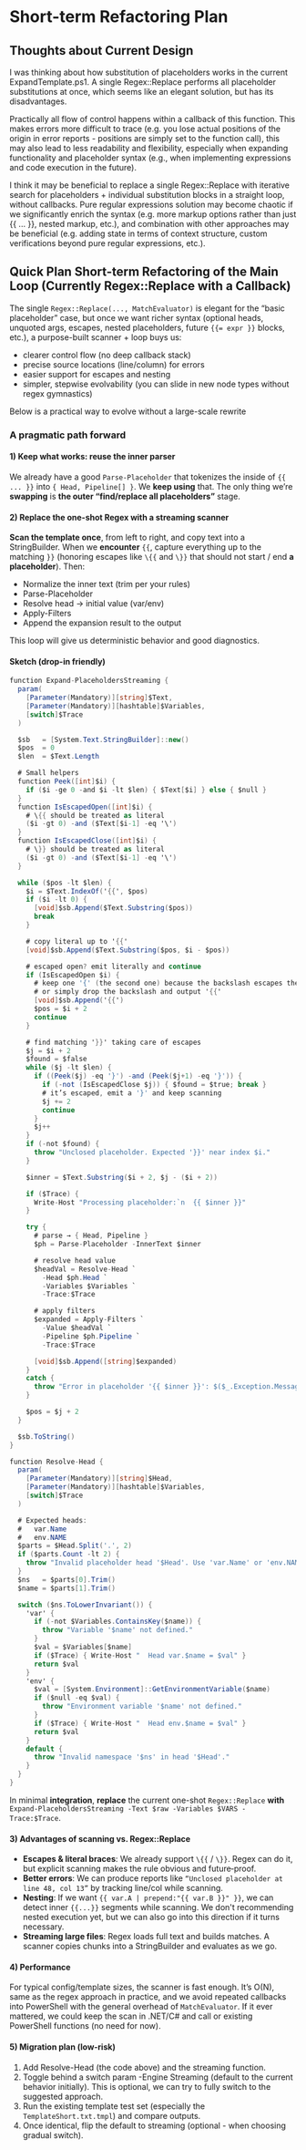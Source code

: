 
# Short-term Refactoring Plan

## Thoughts about Current Design

I was thinking about how substitution of placeholders works in the current ExpandTemplate.ps1. A single Regex::Replace performs all placeholder substitutions at once, which seems like an  elegant solution, but has its disadvantages.

Practically all flow of control happens within a callback of this function. This makes errors more difficult to trace (e.g. you lose actual positions of the origin in error reports - positions are simply set to the function call), this may also lead to less readability and flexibility, especially when expanding functionality and placeholder syntax (e.g., when implementing expressions and code execution in the future).

I think it may be beneficial to replace a single Regex::Replace with iterative search for placeholders + individual substitution blocks in a straight loop, without callbacks. Pure regular expressions solution may become chaotic if we significantly enrich the syntax (e.g. more markup options rather than just {{ ... }}, nested markup, etc.), and combination with other approaches may be beneficial (e.g. adding state in terms of context structure, custom verifications beyond pure regular expressions, etc.).

## Quick Plan Short-term Refactoring of the Main Loop (Currently Regex::Replace with a Callback)

The single `Regex::Replace(..., MatchEvaluator)` is elegant for the “basic placeholder” case, but once we want richer syntax (optional heads, unquoted args, escapes, nested placeholders, future `{{= expr }}` blocks, etc.), a purpose-built scanner + loop buys us:

* clearer control flow (no deep callback stack)
* precise source locations (line/column) for errors
* easier support for escapes and nesting
* simpler, stepwise evolvability (you can slide in new node types without regex gymnastics)

Below is a practical way to evolve without a large-scale rewrite

### A pragmatic path forward

#### 1) Keep what works: reuse the inner parser

We already have a good `Parse-Placeholder` that tokenizes the inside of `{{ ... }}` into `{ Head, Pipeline[] }`. We **keep using** that. The only thing we’re **swapping** is **the outer “find/replace all placeholders”** stage.

#### 2) Replace the one-shot Regex with a streaming scanner

**Scan the template once**, from left to right, and copy text into a StringBuilder. When we **encounter** `{{`, capture everything up to the matching `}}` (honoring escapes like `\{{` and `\}}` that should not start / end **a placeholder**). Then:

* Normalize the inner text (trim per your rules)
* Parse-Placeholder
* Resolve head → initial value (var/env)
* Apply-Filters
* Append the expansion result to the output

This loop will give us deterministic behavior and good diagnostics.

#### Sketch (drop-in friendly)

~~~ csharp
function Expand-PlaceholdersStreaming {
  param(
    [Parameter(Mandatory)][string]$Text,
    [Parameter(Mandatory)][hashtable]$Variables,
    [switch]$Trace
  )

  $sb   = [System.Text.StringBuilder]::new()
  $pos  = 0
  $len  = $Text.Length

  # Small helpers
  function Peek([int]$i) {
    if ($i -ge 0 -and $i -lt $len) { $Text[$i] } else { $null }
  }
  function IsEscapedOpen([int]$i) {
    # \{{ should be treated as literal
    ($i -gt 0) -and ($Text[$i-1] -eq '\')
  }
  function IsEscapedClose([int]$i) {
    # \}} should be treated as literal
    ($i -gt 0) -and ($Text[$i-1] -eq '\')
  }

  while ($pos -lt $len) {
    $i = $Text.IndexOf('{{', $pos)
    if ($i -lt 0) {
      [void]$sb.Append($Text.Substring($pos))
      break
    }

    # copy literal up to '{{'
    [void]$sb.Append($Text.Substring($pos, $i - $pos))

    # escaped open? emit literally and continue
    if (IsEscapedOpen $i) {
      # keep one '{' (the second one) because the backslash escapes the first
      # or simply drop the backslash and output '{{'
      [void]$sb.Append('{{')
      $pos = $i + 2
      continue
    }

    # find matching '}}' taking care of escapes
    $j = $i + 2
    $found = $false
    while ($j -lt $len) {
      if ((Peek($j) -eq '}') -and (Peek($j+1) -eq '}')) {
        if (-not (IsEscapedClose $j)) { $found = $true; break }
        # it’s escaped, emit a '}' and keep scanning
        $j += 2
        continue
      }
      $j++
    }
    if (-not $found) {
      throw "Unclosed placeholder. Expected '}}' near index $i."
    }

    $inner = $Text.Substring($i + 2, $j - ($i + 2))

    if ($Trace) {
      Write-Host "Processing placeholder:`n  {{ $inner }}"
    }

    try {
      # parse → { Head, Pipeline }
      $ph = Parse-Placeholder -InnerText $inner

      # resolve head value
      $headVal = Resolve-Head `
        -Head $ph.Head `
        -Variables $Variables `
        -Trace:$Trace

      # apply filters
      $expanded = Apply-Filters `
        -Value $headVal `
        -Pipeline $ph.Pipeline `
        -Trace:$Trace

      [void]$sb.Append([string]$expanded)
    }
    catch {
      throw "Error in placeholder '{{ $inner }}': $($_.Exception.Message)"
    }

    $pos = $j + 2
  }

  $sb.ToString()
}

function Resolve-Head {
  param(
    [Parameter(Mandatory)][string]$Head,
    [Parameter(Mandatory)][hashtable]$Variables,
    [switch]$Trace
  )

  # Expected heads:
  #   var.Name
  #   env.NAME
  $parts = $Head.Split('.', 2)
  if ($parts.Count -lt 2) {
    throw "Invalid placeholder head '$Head'. Use 'var.Name' or 'env.NAME'."
  }
  $ns   = $parts[0].Trim()
  $name = $parts[1].Trim()

  switch ($ns.ToLowerInvariant()) {
    'var' {
      if (-not $Variables.ContainsKey($name)) {
        throw "Variable '$name' not defined."
      }
      $val = $Variables[$name]
      if ($Trace) { Write-Host "  Head var.$name = $val" }
      return $val
    }
    'env' {
      $val = [System.Environment]::GetEnvironmentVariable($name)
      if ($null -eq $val) {
        throw "Environment variable '$name' not defined."
      }
      if ($Trace) { Write-Host "  Head env.$name = $val" }
      return $val
    }
    default {
      throw "Invalid namespace '$ns' in head '$Head'."
    }
  }
}
~~~

In minimal **integration**, **replace** the current one-shot `Regex::Replace` **with** `Expand-PlaceholdersStreaming -Text $raw -Variables $VARS -Trace:$Trace`.

#### 3) Advantages of scanning vs. Regex::Replace

* **Escapes & literal braces**: We already support `\{{` / `\}}`. Regex can do it, but explicit scanning makes the rule obvious and future‐proof.
* **Better errors**: We can produce reports like `“Unclosed placeholder at line 48, col 13”` by tracking line/col while scanning.
* **Nesting**: If we want `{{ var.A | prepend:"{{ var.B }}" }}`, we can detect inner `{{...}}` segments while scanning. We don't recommending nested execution yet, but we can also go into this direction if it turns necessary.
* **Streaming large files**: Regex loads full text and builds matches. A scanner copies chunks into a StringBuilder and evaluates as we go.

#### 4) Performance

For typical config/template sizes, the scanner is fast enough. It’s O(N), same as the regex approach in practice, and we avoid repeated callbacks into PowerShell with the general overhead of `MatchEvaluator`. If it ever mattered, we could keep the scan in .NET/C# and call or existing PowerShell functions (no need for now).

#### 5) Migration plan (low-risk)

1. Add Resolve-Head (the code above) and the streaming function.
1. Toggle behind a switch param -Engine Streaming (default to the current behavior initially). This is optional, we can try to fully switch to the suggested approach.
1. Run the existing template test set (especially the `TemplateShort.txt.tmpl`) and compare outputs.
1. Once identical, flip the default to streaming (optional - when choosing gradual switch).


